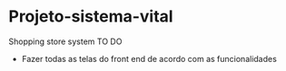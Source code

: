 # Projeto-sistema-vital
Shopping store system 
TO DO 
- Fazer todas as telas do front end de acordo com as funcionalidades
